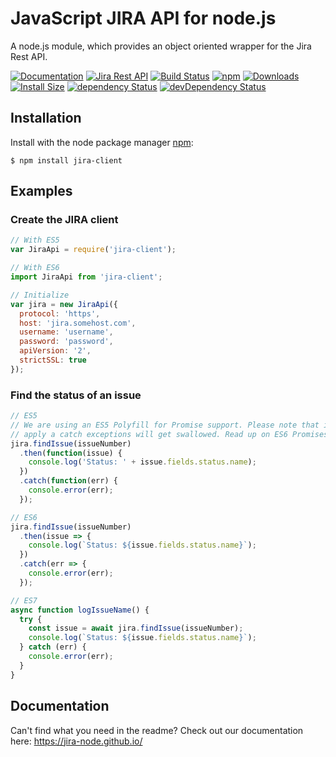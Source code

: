 # JavaScript JIRA API for node.js #

A node.js module, which provides an object oriented wrapper for the Jira Rest API.

[![Documentation](https://img.shields.io/badge/Documentation--green.svg)](https://jira-node.github.io/)
[![Jira Rest API](https://img.shields.io/badge/Jira%20Rest%20API--green.svg)](http://docs.atlassian.com/jira/REST/latest/)
[![Build Status](https://img.shields.io/travis/jira-node/node-jira-client/master.svg)](https://travis-ci.org/jira-node/node-jira-client)
[![npm](https://img.shields.io/npm/v/jira-client.svg)](https://www.npmjs.com/package/jira-client)
[![Downloads](https://img.shields.io/npm/dm/jira-client.svg)](https://npmjs.com/jira-client)
[![Install Size](https://packagephobia.now.sh/badge?p=jira-client)](https://packagephobia.now.sh/result?p=jira-client)
[![dependency Status](https://david-dm.org/jira-node/node-jira-client/status.svg)](https://david-dm.org/jira-node/node-jira-client)
[![devDependency Status](https://david-dm.org/jira-node/node-jira-client/dev-status.svg)](https://david-dm.org/jira-node/node-jira-client?type=dev)

## Installation ##

Install with the node package manager [npm](http://npmjs.org):

```shell
$ npm install jira-client
```

## Examples ##

### Create the JIRA client ###

```javascript
// With ES5
var JiraApi = require('jira-client');

// With ES6
import JiraApi from 'jira-client';

// Initialize
var jira = new JiraApi({
  protocol: 'https',
  host: 'jira.somehost.com',
  username: 'username',
  password: 'password',
  apiVersion: '2',
  strictSSL: true
});
```

### Find the status of an issue ###

```javascript
// ES5
// We are using an ES5 Polyfill for Promise support. Please note that if you don't explicitly
// apply a catch exceptions will get swallowed. Read up on ES6 Promises for further details.
jira.findIssue(issueNumber)
  .then(function(issue) {
    console.log('Status: ' + issue.fields.status.name);
  })
  .catch(function(err) {
    console.error(err);
  });

// ES6
jira.findIssue(issueNumber)
  .then(issue => {
    console.log(`Status: ${issue.fields.status.name}`);
  })
  .catch(err => {
    console.error(err);
  });

// ES7
async function logIssueName() {
  try {
    const issue = await jira.findIssue(issueNumber);
    console.log(`Status: ${issue.fields.status.name}`);
  } catch (err) {
    console.error(err);
  }
}

```

## Documentation ##
Can't find what you need in the readme?  Check out our documentation here: https://jira-node.github.io/
